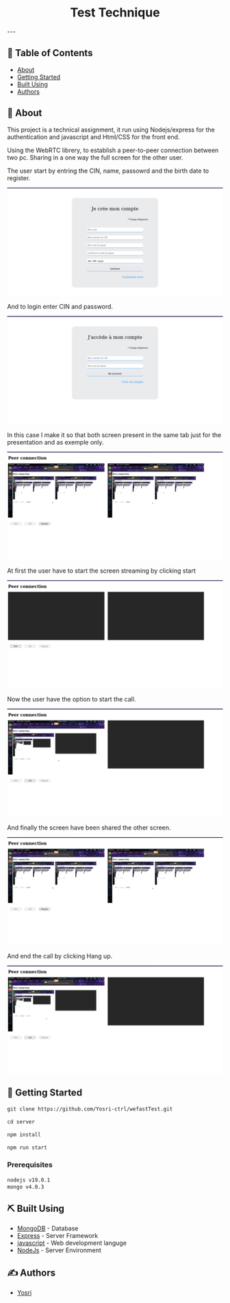 <h1 align="center">Test Technique</h1>
---

## 📝 Table of Contents

- [About](#about)
- [Getting Started](#getting_started)
- [Built Using](#built_using)
- [Authors](#authors)

## 🧐 About <a name = "about"></a>

This project is a technical assignment,
it run using Nodejs/express for the authentication and javascript and Html/CSS for the front end.

Using the WebRTC librery, to establish a peer-to-peer connection between two pc.
Sharing in a one way the full screen for the other user.


The user start by entring the CIN, name, passowrd and the birth date to register.

![screenshot](./assests/6.png)

And to login enter CIN and password.

![screenshot](./assests/5.png)

In this case I make it so that both screen present in the same tab just for the presentation and as exemple only.

![screenshot](./assests/3.png)

At first the user have to start the screen streaming by clicking start

![screenshot](./assests/1.png)

Now the user have the option to start the call.

![screenshot](./assests/2.png)

And finally the screen have been shared the other screen.

![screenshot](./assests/3.png)

And end the call by clicking Hang up.

![screenshot](./assests/4.png)
## 🏁 Getting Started <a name = "getting_started"></a>

```
git clone https://github.com/Yosri-ctrl/wefastTest.git
```
```
cd server
```
```
npm install
```
```
npm run start
```

### Prerequisites


```
nodejs v19.0.1
mongo v4.0.3
```


## ⛏️ Built Using <a name = "built_using"></a>

- [MongoDB](https://www.mongodb.com/) - Database
- [Express](https://expressjs.com/) - Server Framework
- [javascript](https://vuejs.org/) - Web development languge
- [NodeJs](https://nodejs.org/en/) - Server Environment

## ✍️ Authors <a name = "authors"></a>

- [Yosri](https://github.com/Yosri-ctrl)
